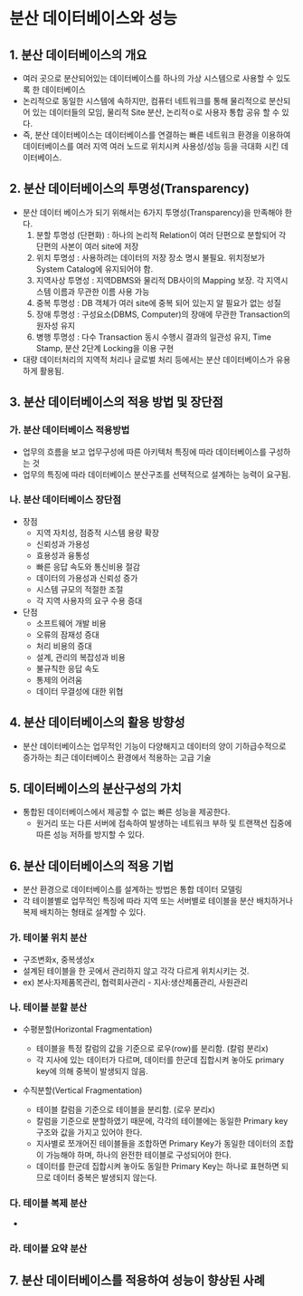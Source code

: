 # 분산 데이터베이스와 성능
## 1. 분산 데이터베이스의 개요
  - 여러 곳으로 분산되어있는 데이터베이스를 하나의 가상 시스템으로 사용할 수 있도록 한 데이터베이스
  - 논리적으로 동일한 시스템에 속하지만, 컴퓨터 네트워크를 통해 물리적으로 분산되어 있는 데이터들의 모임, 물리적 Site 분산, 논리적ㅇ로 사용자 통합 공유 할 수 있다.
  - 즉, 분산 데이터베이스는 데이터베이스를 연결하는 빠른 네트워크 환경을 이용하여 데이터베이스를 여러 지역 여러 노드로 위치시켜 사용성/성능 등을 극대화 시킨 데이터베이스.

## 2. 분산 데이터베이스의 투명성(Transparency)
  - 분산 데이터 베이스가 되기 위해서는 6가지 투명성(Transparency)을 만족해야 한다.
    1) 분할 투명성 (단편화) : 하나의 논리적 Relation이 여러 단편으로 분할되어 각 단편의 사본이 여러 site에 저장
    2) 위치 투명성 : 사용하려는 데이터의 저장 장소 명시 불필요. 위치정보가 System Catalog에 유지되어야 함.
    3) 지역사상 투명성 : 지역DBMS와 물리적 DB사이의 Mapping 보장. 각 지역시스템 이름과 무관한 이름 사용 가능
    4) 중복 투명성 : DB 객체가 여러 site에 중복 되어 있는지 알 필요가 없는 성질
    5) 장애 투명성 : 구성요소(DBMS, Computer)의 장애에 무관한 Transaction의 원자성 유지
    6) 병행 투명성 : 다수 Transaction 동시 수행시 결과의 일관성 유지, Time Stamp, 분산 2단계 Locking을 이용 구현
  - 대량 데이터처리의 지역적 처리나 글로벌 처리 등에서는 분산 데이터베이스가 유용하게 활용됨.
  
## 3. 분산 데이터베이스의 적용 방법 및 장단점
### 가. 분산 데이터베이스 적용방법
  - 업무의 흐름을 보고 업무구성에 따른 아키텍처 특징에 따라 데이터베이스를 구성하는 것
  - 업무의 특징에 따라 데이터베이스 분산구조를 선택적으로 설계하는 능력이 요구됨.
### 나. 분산 데이터베이스 장단점
  - 장점
      - 지역 자치성, 점증적 시스템 용량 확장
      - 신뢰성과 가용성
      - 효용성과 융통성
      - 빠른 응답 속도와 통신비용 절감
      - 데이터의 가용성과 신뢰성 증가
      - 시스템 규모의 적절한 조절
      - 각 지역 사용자의 요구 수용 증대
  - 단점
      - 소프트웨어 개발 비용
      - 오류의 잠재성 증대
      - 처리 비용의 증대
      - 설계, 관리의 복잡성과 비용
      - 불규칙한 응답 속도
      - 통제의 어려움
      - 데이터 무결성에 대한 위협

## 4. 분산 데이터베이스의 활용 방향성
  - 분산 데이터베이스는 업무적인 기능이 다양해지고 데이터의 양이 기하급수적으로 증가하는 최근 데이터베이스 환경에서 적용하는 고급 기술

## 5. 데이터베이스의 분산구성의 가치
  - 통합된 데이터베이스에서 제공할 수 없는 빠른 성능을 제공한다.
    - 원거리 또는 다른 서버에 접속하여 발생하는 네트워크 부하 및 트랜잭션 집중에 따른 성능 저하를 방지할 수 있다.

## 6. 분산 데이터베이스의 적용 기법
  - 분산 환경으로 데이터베이스를 설계하는 방법은 통합 데이터 모델링
  - 각 테이블별로 업무적인 특징에 따라 지역 또는 서버별로 테이블을 분산 배치하거나 복제 배치하는 형태로 설계할 수 있다. 
### 가. 테이불 위치 분산
  - 구조변화x, 중복생성x
  - 설계된 테이블을 한 곳에서 관리하지 않고 각각 다르게 위치시키는 것.
  - ex) 본사:자제품목관리, 협력회사관리 - 지사:생산제품관리, 사원관리 

### 나. 테이블 분할 분산
  - 수평분할(Horizontal Fragmentation)
    - 테이블을 특정 칼럼의 값을 기준으로 로우(row)를 분리함. (칼럼 분리x)
    - 각 지사에 있는 데이터가 다르며, 데이터를 한군데 집합시켜 놓아도 primary key에 의해 중복이 발생되지 않음.

  - 수직분할(Vertical Fragmentation)
    - 테이블 칼럼을 기준으로 테이블을 분리함. (로우 분리x)
    - 칼럼을 기준으로 분할하였기 때문에, 각각의 테이블에는 동일한 Primary key 구조와 값을 가지고 있어야 한다.
    - 지사별로 쪼개어진 테이블들을 조합하면 Primary Key가 동일한 데이터의 조합이 가능해야 하며, 하나의 완전한 테이블로 구성되어야 한다.
    - 데이터를 한군데 집합시켜 놓아도 동일한 Primary Key는 하나로 표현하면 되므로 데이터 중복은 발생되지 않는다.
### 다. 테이블 복제 분산
  - 
### 라. 테이블 요약 분산

## 7. 분산 데이터베이스를 적용하여 성능이 향상된 사례
